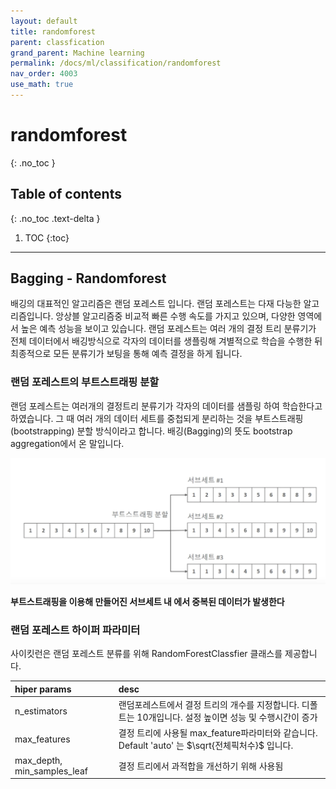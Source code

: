 ```yaml
---
layout: default
title: randomforest
parent: classfication
grand_parent: Machine learning
permalink: /docs/ml/classification/randomforest
nav_order: 4003
use_math: true
---
```



# randomforest
{: .no_toc }

## Table of contents
{: .no_toc .text-delta }

1. TOC
{:toc}

---

## Bagging - Randomforest 
배깅의 대표적인 알고리즘은 랜덤 포레스트 입니다. 랜덤 포레스트는 다재 다능한 알고리즘입니다. 앙상블 알고리즘중 비교적 빠른 수행 속도를 가지고 있으며, 다양한 영역에서 높은 예측 성능을 보이고 있습니다. 랜덤 포레스트는 여러 개의 결정 트리 분류기가 전체 데이터에서 배깅방식으로 각자의 데이터를 생플링해 겨별적으로 학습을 수행한 뒤 최종적으로 모든 분류기가 보팅을 통해 예측 결정을 하게 됩니다. 

### 랜덤 포레스트의 부트스트래핑 분할 
랜덤 포레스트는 여러개의 결정트리 분류기가 각자의 데이터를 샘플링 하여 학습한다고 하였습니다. 그 때 여러 개의 데이터 세트를 중첩되게 분리하는 것을 부트스트래핑(bootstrapping) 분할 방식이라고 합니다. 
배깅(Bagging)의 뜻도 bootstrap aggregation에서 온 말입니다. 

![decisiontree](./img/04_bootstrapping.png)

**부트스트래핑을 이용해 만들어진 서브세트 내 에서 중복된 데이터가 발생한다**

### 랜덤 포레스트 하이퍼 파라미터 
사이킷런은 랜덤 포레스트 분류를 위해 RandomForestClassfier 클래스를 제공합니다. 

| hiper params | desc |
|:-------------|:-----|
| n_estimators | 랜덤포레스트에서 결정 트리의 개수를 지정합니다. 디폴트는 10개입니다. 설정 높이면 성능 및 수행시간이 증가     |
| max_features | 결정 트리에 사용될 max_feature파라미터와 같습니다. Default 'auto' 는 $\sqrt{전체픽처수}$ 입니다.   |
| max_depth, min_samples_leaf | 결정 트리에서 과적합을 개선하기 위해 사용됨                                    |


